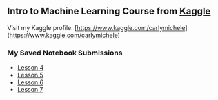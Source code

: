 ## Intro to Machine Learning Course from [Kaggle](https://www.kaggle.com/learn/intro-to-machine-learning)

Visit my Kaggle profile: [https://www.kaggle.com/carlymichele](https://www.kaggle.com/carlymichele)

### My Saved Notebook Submissions
 - [Lesson 4](https://github.com/prototyyype/kaggle-practice/blob/main/intro-to-ml/exercise-model-validation.ipynb)
 - [Lesson 5](https://github.com/prototyyype/kaggle-practice/blob/main/intro-to-ml/exercise-underfitting-and-overfitting.ipynb)
 - [Lesson 6](https://github.com/prototyyype/kaggle-practice/blob/main/intro-to-ml/exercise-random-forests.ipynb)
 - [Lesson 7]()
